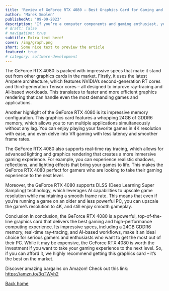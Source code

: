 ```yaml
---
title: 'Review of GeForce RTX 4080 – Best Graphics Card for Gaming and High-Performance Computing'
author: 'Marek Smolen'
publishedAt: '09-09-2023'
description: 'If you’re a computer components and gaming enthusiast, you know the importance of having a good graphics card for your PC. The graphics card plays a crucial role in determining your computer’s overall performance and gaming experience. Recently, NVIDIA released its latest GeForce RTX 4080 – a state-of-the-art graphics card that promises to deliver unprecedented graphics rendering capabilities. In this blog post, we’ll be reviewing the GeForce RTX 4080 and determining if it’s worth the investment for your gaming and high-performance computing needs.'
# draft: false
# navigation: true
subtitle: Extra text here!
cover: /img/graph.png
short: Some nice text to preview the article
featured: true
# category: software-development
---
```

The GeForce RTX 4080 is packed with impressive specs that make it stand out from other graphics cards in the market. Firstly, it uses the latest Ampere architecture, which features NVIDIA’s second-generation RT cores and third-generation Tensor cores – all designed to improve ray-tracing and AI-based workloads. This translates to faster and more efficient graphics rendering that can handle even the most demanding games and applications.

Another highlight of the GeForce RTX 4080 is its impressive memory configuration. This graphics card features a whopping 24GB of GDDR6 memory, which allows you to run multiple applications simultaneously without any lag. You can enjoy playing your favorite games in 4K resolution with ease, and even delve into VR gaming with less latency and smoother frame rates.

The GeForce RTX 4080 also supports real-time ray tracing, which allows for advanced lighting and graphics rendering that creates a more immersive gaming experience. For example, you can experience realistic shadows, reflections, and lighting effects that bring your games to life. This makes the GeForce RTX 4080 perfect for gamers who are looking to take their gaming experience to the next level.

Moreover, the GeForce RTX 4080 supports DLSS (Deep Learning Super Sampling) technology, which leverages AI capabilities to upscale game resolution while maintaining a smooth frame rate. This means that even if you’re running a game on an older and less powerful PC, you can upscale the game’s resolution to 4K, and still enjoy smooth gameplay.

Conclusion
In conclusion, the GeForce RTX 4080 is a powerful, top-of-the-line graphics card that delivers the best gaming and high-performance computing experience. Its impressive specs, including a 24GB GDDR6 memory, real-time ray-tracing, and AI-based workflows, make it an ideal choice for serious gamers and enthusiasts who want to get the most out of their PC. While it may be expensive, the GeForce RTX 4080 is worth the investment if you want to take your gaming experience to the next level. So, if you can afford it, we highly recommend getting this graphics card – it’s the best on the market.

Discover amazing bargains on Amazon! Check out this link: https://amzn.to/3qTWyh2

[Back home](/)
